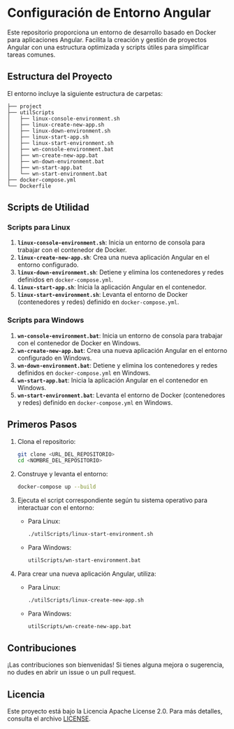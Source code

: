 # Configuración de Entorno Angular

Este repositorio proporciona un entorno de desarrollo basado en Docker para aplicaciones Angular. Facilita la creación y gestión de proyectos Angular con una estructura optimizada y scripts útiles para simplificar tareas comunes.

## Estructura del Proyecto

El entorno incluye la siguiente estructura de carpetas:

```
├── project
├── utilScripts
│   ├── linux-console-environment.sh
│   ├── linux-create-new-app.sh
│   ├── linux-down-environment.sh
│   ├── linux-start-app.sh
│   ├── linux-start-environment.sh
│   ├── wn-console-environment.bat
│   ├── wn-create-new-app.bat
│   ├── wn-down-environment.bat
│   ├── wn-start-app.bat
│   └── wn-start-environment.bat
├── docker-compose.yml
└── Dockerfile
```

## Scripts de Utilidad

### Scripts para Linux

1. **`linux-console-environment.sh`**: Inicia un entorno de consola para trabajar con el contenedor de Docker.
2. **`linux-create-new-app.sh`**: Crea una nueva aplicación Angular en el entorno configurado.
3. **`linux-down-environment.sh`**: Detiene y elimina los contenedores y redes definidos en `docker-compose.yml`.
4. **`linux-start-app.sh`**: Inicia la aplicación Angular en el contenedor.
5. **`linux-start-environment.sh`**: Levanta el entorno de Docker (contenedores y redes) definido en `docker-compose.yml`.

### Scripts para Windows

1. **`wn-console-environment.bat`**: Inicia un entorno de consola para trabajar con el contenedor de Docker en Windows.
2. **`wn-create-new-app.bat`**: Crea una nueva aplicación Angular en el entorno configurado en Windows.
3. **`wn-down-environment.bat`**: Detiene y elimina los contenedores y redes definidos en `docker-compose.yml` en Windows.
4. **`wn-start-app.bat`**: Inicia la aplicación Angular en el contenedor en Windows.
5. **`wn-start-environment.bat`**: Levanta el entorno de Docker (contenedores y redes) definido en `docker-compose.yml` en Windows.

## Primeros Pasos

1. Clona el repositorio:

   ```bash
   git clone <URL_DEL_REPOSITORIO>
   cd <NOMBRE_DEL_REPOSITORIO>
   ```

2. Construye y levanta el entorno:

   ```bash
   docker-compose up --build
   ```

3. Ejecuta el script correspondiente según tu sistema operativo para interactuar con el entorno:

   - Para Linux:
     ```bash
     ./utilScripts/linux-start-environment.sh
     ```

   - Para Windows:
     ```bash
     utilScripts/wn-start-environment.bat
     ```

4. Para crear una nueva aplicación Angular, utiliza:

   - Para Linux:
     ```bash
     ./utilScripts/linux-create-new-app.sh
     ```

   - Para Windows:
     ```bash
     utilScripts/wn-create-new-app.bat
     ```

## Contribuciones

¡Las contribuciones son bienvenidas! Si tienes alguna mejora o sugerencia, no dudes en abrir un issue o un pull request.

## Licencia

Este proyecto está bajo la Licencia Apache License 2.0. Para más detalles, consulta el archivo [LICENSE](LICENSE).